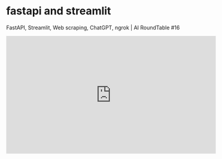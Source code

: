 # fastapi and streamlit
FastAPI, Streamlit, Web scraping, ChatGPT, ngrok | AI RoundTable #16
<iframe width="560" height="315" src="https://www.youtube-nocookie.com/embed/_zSIsT7Ah5I" title="YouTube video player" frameborder="0" allow="accelerometer; autoplay; clipboard-write; encrypted-media; gyroscope; picture-in-picture; web-share" allowfullscreen></iframe>
